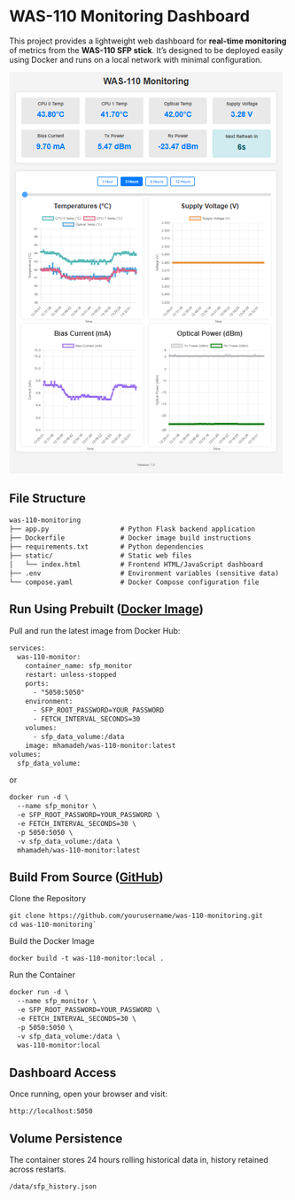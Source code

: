 <!DOCTYPE html>
<html>

<head>
  <meta charset="utf-8">
  <meta name="viewport" content="width=device-width, initial-scale=1.0">
  <link rel="stylesheet" href="https://stackedit.io/style.css" />
</head>

<body class="stackedit">
  <div class="stackedit__html"><h1 id="was-110-monitoring-dashboard">WAS-110 Monitoring Dashboard</h1>
<p>This project provides a lightweight web dashboard for  <strong>real-time monitoring</strong>  of metrics from the  <strong>WAS-110 SFP stick</strong>. It’s designed to be deployed easily using Docker and runs on a local network with minimal configuration.</p>
<p><img src="https://raw.githubusercontent.com/mahmoudhamadeh/was-110-monitoring/main/assets/dashboard.png" alt="Live Dashboard Preview"></p>
<h2 id="file-structure">File Structure</h2>
<pre><code>was-110-monitoring
├── app.py                  # Python Flask backend application
├── Dockerfile              # Docker image build instructions
├── requirements.txt        # Python dependencies
├── static/                 # Static web files
│   └── index.html          # Frontend HTML/JavaScript dashboard
├── .env                    # Environment variables (sensitive data)
└── compose.yaml            # Docker Compose configuration file
</code></pre>
<h2 id="run-using-prebuilt-docker-image">Run Using Prebuilt (<a href="https://hub.docker.com/r/mhamadeh/was-110-monitor">Docker Image</a>)</h2>
<p>Pull and run the latest image from Docker Hub:</p>
<pre><code>services:
  was-110-monitor:
    container_name: sfp_monitor
    restart: unless-stopped
    ports:
      - "5050:5050"
    environment:
      - SFP_ROOT_PASSWORD=YOUR_PASSWORD
      - FETCH_INTERVAL_SECONDS=30
    volumes:
      - sfp_data_volume:/data
    image: mhamadeh/was-110-monitor:latest
volumes:
  sfp_data_volume:
</code></pre>
<p>or</p>
<pre><code>docker run -d \
  --name sfp_monitor \
  -e SFP_ROOT_PASSWORD=YOUR_PASSWORD \
  -e FETCH_INTERVAL_SECONDS=30 \
  -p 5050:5050 \
  -v sfp_data_volume:/data \
  mhamadeh/was-110-monitor:latest
</code></pre>
<h2 id="build-from-source-github">Build From Source (<a href="https://github.com/mahmoudhamadeh/was-110-monitoring">GitHub</a>)</h2>
<p>Clone the Repository</p>
<pre><code>git clone https://github.com/yourusername/was-110-monitoring.git
cd was-110-monitoring` 
</code></pre>
<p>Build the Docker Image</p>
<pre><code>docker build -t was-110-monitor:local .
</code></pre>
<p>Run the Container</p>
<pre><code>docker run -d \
  --name sfp_monitor \
  -e SFP_ROOT_PASSWORD=YOUR_PASSWORD \
  -e FETCH_INTERVAL_SECONDS=30 \
  -p 5050:5050 \
  -v sfp_data_volume:/data \
  was-110-monitor:local
</code></pre>
<h2 id="dashboard-access">Dashboard Access</h2>
<p>Once running, open your browser and visit:</p>
<pre><code>http://localhost:5050
</code></pre>
<h2 id="volume-persistence">Volume Persistence</h2>
<p>The container stores 24 hours rolling historical data in,  history retained across restarts.</p>
<pre><code>/data/sfp_history.json
</code></pre>
</div>
</body>

</html>
